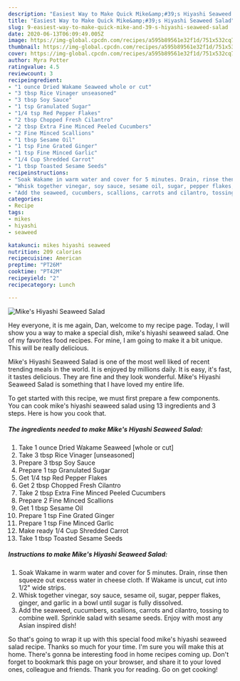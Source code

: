 ```yaml
---
description: "Easiest Way to Make Quick Mike&amp;#39;s Hiyashi Seaweed Salad"
title: "Easiest Way to Make Quick Mike&amp;#39;s Hiyashi Seaweed Salad"
slug: 9-easiest-way-to-make-quick-mike-and-39-s-hiyashi-seaweed-salad
date: 2020-06-13T06:09:49.005Z
image: https://img-global.cpcdn.com/recipes/a595b89561e32f1d/751x532cq70/mikes-hiyashi-seaweed-salad-recipe-main-photo.jpg
thumbnail: https://img-global.cpcdn.com/recipes/a595b89561e32f1d/751x532cq70/mikes-hiyashi-seaweed-salad-recipe-main-photo.jpg
cover: https://img-global.cpcdn.com/recipes/a595b89561e32f1d/751x532cq70/mikes-hiyashi-seaweed-salad-recipe-main-photo.jpg
author: Myra Potter
ratingvalue: 4.5
reviewcount: 3
recipeingredient:
- "1 ounce Dried Wakame Seaweed whole or cut"
- "3 tbsp Rice Vinager unseasoned"
- "3 tbsp Soy Sauce"
- "1 tsp Granulated Sugar"
- "1/4 tsp Red Pepper Flakes"
- "2 tbsp Chopped Fresh Cilantro"
- "2 tbsp Extra Fine Minced Peeled Cucumbers"
- "2 Fine Minced Scallions"
- "1 tbsp Sesame Oil"
- "1 tsp Fine Grated Ginger"
- "1 tsp Fine Minced Garlic"
- "1/4 Cup Shredded Carrot"
- "1 tbsp Toasted Sesame Seeds"
recipeinstructions:
- "Soak Wakame in warm water and cover for 5 minutes. Drain, rinse then squeeze out excess water in cheese cloth. If Wakame is uncut, cut into 1/2&#34; wide strips."
- "Whisk together vinegar, soy sauce, sesame oil, sugar, pepper flakes, ginger, and garlic in a bowl until sugar is fully dissolved."
- "Add the seaweed, cucumbers, scallions, carrots and cilantro, tossing to combine well. Sprinkle salad with sesame seeds. Enjoy with most any Asian inspired dish!"
categories:
- Recipe
tags:
- mikes
- hiyashi
- seaweed

katakunci: mikes hiyashi seaweed 
nutrition: 209 calories
recipecuisine: American
preptime: "PT26M"
cooktime: "PT42M"
recipeyield: "2"
recipecategory: Lunch

---
```



![Mike&#39;s Hiyashi Seaweed Salad](https://img-global.cpcdn.com/recipes/a595b89561e32f1d/751x532cq70/mikes-hiyashi-seaweed-salad-recipe-main-photo.jpg)

Hey everyone, it is me again, Dan, welcome to my recipe page. Today, I will show you a way to make a special dish, mike&#39;s hiyashi seaweed salad. One of my favorites food recipes. For mine, I am going to make it a bit unique. This will be really delicious.

Mike&#39;s Hiyashi Seaweed Salad is one of the most well liked of recent trending meals in the world. It is enjoyed by millions daily. It is easy, it's fast, it tastes delicious. They are fine and they look wonderful. Mike&#39;s Hiyashi Seaweed Salad is something that I have loved my entire life.




To get started with this recipe, we must first prepare a few components. You can cook mike&#39;s hiyashi seaweed salad using 13 ingredients and 3 steps. Here is how you cook that.

<!--inarticleads1-->

##### The ingredients needed to make Mike&#39;s Hiyashi Seaweed Salad:

1. Take 1 ounce Dried Wakame Seaweed [whole or cut]
1. Take 3 tbsp Rice Vinager [unseasoned]
1. Prepare 3 tbsp Soy Sauce
1. Prepare 1 tsp Granulated Sugar
1. Get 1/4 tsp Red Pepper Flakes
1. Get 2 tbsp Chopped Fresh Cilantro
1. Take 2 tbsp Extra Fine Minced Peeled Cucumbers
1. Prepare 2 Fine Minced Scallions
1. Get 1 tbsp Sesame Oil
1. Prepare 1 tsp Fine Grated Ginger
1. Prepare 1 tsp Fine Minced Garlic
1. Make ready 1/4 Cup Shredded Carrot
1. Take 1 tbsp Toasted Sesame Seeds




<!--inarticleads2-->

##### Instructions to make Mike&#39;s Hiyashi Seaweed Salad:

1. Soak Wakame in warm water and cover for 5 minutes. Drain, rinse then squeeze out excess water in cheese cloth. If Wakame is uncut, cut into 1/2&#34; wide strips.
1. Whisk together vinegar, soy sauce, sesame oil, sugar, pepper flakes, ginger, and garlic in a bowl until sugar is fully dissolved.
1. Add the seaweed, cucumbers, scallions, carrots and cilantro, tossing to combine well. Sprinkle salad with sesame seeds. Enjoy with most any Asian inspired dish!




So that's going to wrap it up with this special food mike&#39;s hiyashi seaweed salad recipe. Thanks so much for your time. I'm sure you will make this at home. There's gonna be interesting food in home recipes coming up. Don't forget to bookmark this page on your browser, and share it to your loved ones, colleague and friends. Thank you for reading. Go on get cooking!
